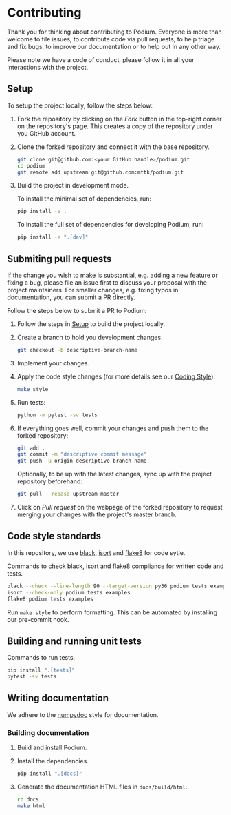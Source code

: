 # Contributing

Thank you for thinking about contributing to Podium. Everyone is more than welcome to file issues, to contribute code via pull requests, to help triage and fix bugs, to improve our documentation or to help out in any other way.

Please note we have a code of conduct, please follow it in all your interactions with the project.

## Setup

To setup the project locally, follow the steps below:

1. Fork the repository by clicking on the *Fork* button in the top-right corner on the repository's page. This creates a copy of the repository under you GitHub account.

2. Clone the forked repository and connect it with the base repository.

   ```bash
   git clone git@github.com:<your GitHub handle>/podium.git
   cd podium
   git remote add upstream git@github.com:mttk/podium.git
   ```

3. Build the project in development mode.

   To install the minimal set of dependencies, run:

   ```bash
   pip install -e .
   ```

   To install the full set of dependencies for developing Podium, run:

   ```bash
   pip install -e ".[dev]"
   ```

## Submiting pull requests

If the change you wish to make is substantial, e.g. adding a new feature or fixing a bug, please file an issue first to discuss your proposal with the project maintainers. For smaller changes, e.g. fixing typos in documentation, you can submit a PR directly.

Follow the steps below to submit a PR to Podium:

1. Follow the steps in [Setup](#setup) to build the project locally.

2. Create a branch to hold you development changes.

   ```bash
   git checkout -b descriptive-branch-name
   ```

3. Implement your changes.

4. Apply the code style changes (for more details see our [Coding Style](README.md#code-style-standards)):

   ```bash
   make style 
   ```

5. Run tests:

   ```bash
   python -m pytest -sv tests
   ```

6. If everything goes well, commit your changes and push them to the forked repository:

   ```bash
   git add .
   git commit -m "descriptive commit message"
   git push -u origin descriptive-branch-name
   ```

   Optionally, to be up with the latest changes, sync up with the project repository beforehand: 

   ```bash
   git pull --rebase upstream master
   ```

7. Click on *Pull request* on the webpage of the forked repository to request merging your changes with the project's master branch.

## Code style standards

In this repository, we use [black](https://black.readthedocs.io/en/stable/), [isort](https://pycqa.github.io/isort/) and [flake8](http://flake8.pycqa.org/en/latest/) for code sytle. 

Commands to check black, isort and flake8 compliance for written code and tests.

```bash
black --check --line-length 90 --target-version py36 podium tests examples
isort --check-only podium tests examples
flake8 podium tests examples
```

Run `make style` to perform formatting. This can be automated by installing our pre-commit hook.

## Building and running unit tests

Commands to run tests.

```bash
pip install ".[tests]"
pytest -sv tests
```

## Writing documentation

We adhere to the [numpydoc](https://numpydoc.readthedocs.io/en/latest/) style for documentation.

### Building documentation

1. Build and install Podium.

2. Install the dependencies.

   ```bash
   pip install ".[docs]"
   ```

3. Generate the documentation HTML files in `docs/build/html`.

   ```bash
   cd docs
   make html
   ```


